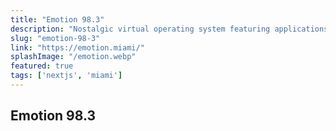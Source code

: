 ```yaml
---
title: "Emotion 98.3"
description: "Nostalgic virtual operating system featuring applications with 80's vibes."
slug: "emotion-98-3"
link: "https://emotion.miami/"
splashImage: "/emotion.webp"
featured: true
tags: ['nextjs', 'miami']
---
```


## Emotion 98.3
